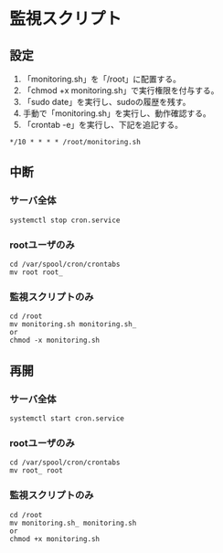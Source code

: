 # 監視スクリプト
## 設定
1. 「monitoring.sh」を「/root」に配置する。
1. 「chmod +x monitoring.sh」で実行権限を付与する。
1. 「sudo date」を実行し、sudoの履歴を残す。
1. 手動で「monitoring.sh」を実行し、動作確認する。
1. 「crontab -e」を実行し、下記を追記する。
```
*/10 * * * * /root/monitoring.sh
```

## 中断
### サーバ全体
```
systemctl stop cron.service
```

### rootユーザのみ
```
cd /var/spool/cron/crontabs
mv root root_
```

### 監視スクリプトのみ
```
cd /root
mv monitoring.sh monitoring.sh_
or
chmod -x monitoring.sh
```

## 再開
### サーバ全体
```
systemctl start cron.service
```

### rootユーザのみ
```
cd /var/spool/cron/crontabs
mv root_ root
```

### 監視スクリプトのみ
```
cd /root
mv monitoring.sh_ monitoring.sh
or
chmod +x monitoring.sh
```
